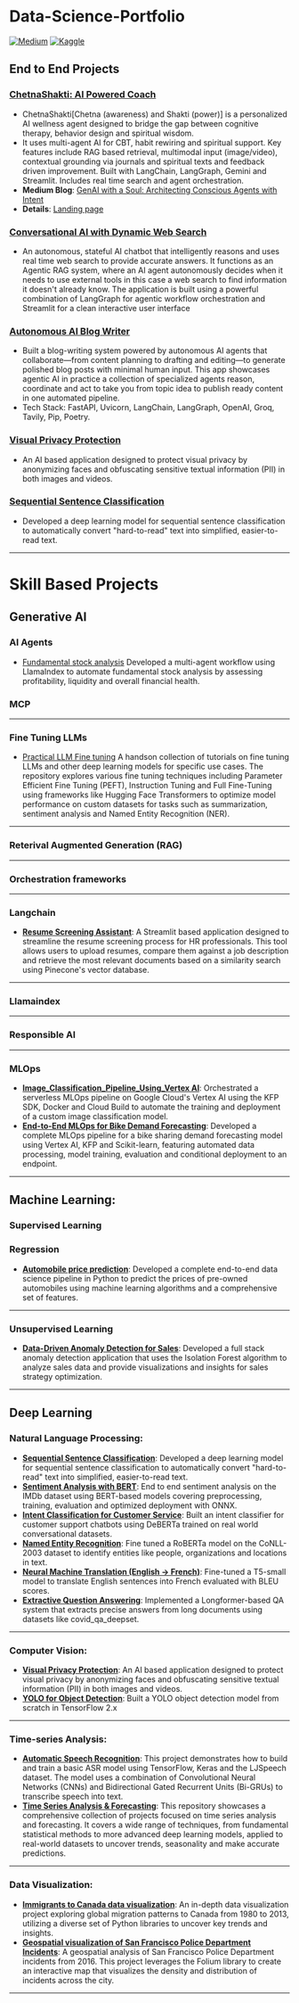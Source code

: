# Data-Science-Portfolio

[![Medium](https://img.shields.io/badge/Medium-12100E?style=for-the-badge&logo=medium&logoColor=white)](https://medium.com/@akshaykamath2023)
[![Kaggle](https://img.shields.io/badge/Kaggle-035a7d?style=for-the-badge&logo=kaggle&logoColor=white)](https://www.kaggle.com/ak2033)

## End to End Projects ##

### [ChetnaShakti: AI Powered Coach](https://aipoweredcoach.streamlit.app/)
* ChetnaShakti[Chetna (awareness) and Shakti (power)] is a personalized AI wellness agent designed to bridge the gap between cognitive therapy, behavior design and spiritual wisdom.
* It uses multi-agent AI for CBT, habit rewiring and spiritual support. Key features include RAG based retrieval, multimodal input (image/video), contextual grounding via journals and spiritual texts and feedback driven improvement. Built with LangChain, LangGraph, Gemini and Streamlit. Includes real time search and agent orchestration.
* **Medium Blog**: [GenAI with a Soul: Architecting Conscious Agents with Intent](https://medium.com/@akshaykamath2023/genai-with-a-soul-architecting-conscious-agents-with-intent-5887e49b610e)
* **Details**: [Landing page](https://akshay-kamath.github.io/5-Day-Gen-AI-Intensive-Course-with-Google-and-Kaggle/#home)

### [Conversational AI with Dynamic Web Search](https://github.com/akshay-kamath/Data-Science-and-Generative-AI-End-to-End-Projects/tree/main/Agentic-Chatbot-With-Web-Search)
* An autonomous, stateful AI chatbot that intelligently reasons and uses real time web search to provide accurate answers. It functions as an Agentic RAG system, where an AI agent autonomously decides when it needs to use external tools in this case a web search to find information it doesn't already know. The application is built using a powerful combination of LangGraph for agentic workflow orchestration and Streamlit for a clean interactive user interface

### [Autonomous AI Blog Writer](https://github.com/akshay-kamath/Data-Science-and-Generative-AI-End-to-End-Projects/tree/main/End-to-End-Blog-generation-Agentic-AI-app)
* Built a blog-writing system powered by autonomous AI agents that collaborate—from content planning to drafting and editing—to generate polished blog posts with minimal human input. This app showcases agentic AI in practice a collection of specialized agents reason, coordinate and act to take you from topic idea to publish ready content in one automated pipeline.
* Tech Stack: FastAPI, Uvicorn, LangChain, LangGraph, OpenAI, Groq, Tavily, Pip, Poetry.

### [Visual Privacy Protection](https://github.com/akshay-kamath/Visual-Privacy-protection) 
* An AI based application designed to protect visual privacy by anonymizing faces and obfuscating sensitive textual information (PII) in both images and videos.

### [Sequential Sentence Classification](https://github.com/akshay-kamath/Sequential-sentence-classification)
* Developed a deep learning model for sequential sentence classification to automatically convert "hard-to-read" text into simplified, easier-to-read text.

----
# Skill Based Projects #

## Generative AI ##
### AI Agents ###

* [Fundamental stock analysis](https://github.com/akshay-kamath/Awesome-AI-Agents/blob/main/llamaindex/Fundamental_analysis_multi_agent_using_llamaindex.ipynb) Developed a multi-agent workflow using LlamaIndex to automate fundamental stock analysis by assessing profitability, liquidity and overall financial health.


### MCP ###


----
### Fine Tuning LLMs ###

* [Practical LLM Fine tuning](https://github.com/akshay-kamath/Practical-LLM-Fine-Tuning) A handson collection of tutorials on fine tuning LLMs and other deep learning models for specific use cases. The repository explores various fine tuning techniques including Parameter Efficient Fine Tuning (PEFT), Instruction Tuning and Full Fine-Tuning using frameworks like Hugging Face Transformers to optimize model performance on custom datasets for tasks such as summarization, sentiment analysis and Named Entity Recognition (NER).

----
### Reterival Augmented Generation (RAG) 



----
### Orchestration frameworks ###

----
### Langchain ###
* __[Resume Screening Assistant](https://github.com/akshay-kamath/personal-projects/tree/main/Resume%20Screening%20Assistant)__: A Streamlit based application designed to streamline the resume screening process for HR professionals. This tool allows users to upload resumes, compare them against a job description and retrieve the most relevant documents based on a similarity search using Pinecone's vector database.

----
### Llamaindex ###

----
### Responsible AI ###

----
### MLOps ###
* __[Image_Classification_Pipeline_Using_Vertex AI](https://github.com/akshay-kamath/Data-Science-Portfolio/tree/main/MLOps/Image_Classification_Pipeline_Using_Vertex%20AI)__: Orchestrated a serverless MLOps pipeline on Google Cloud's Vertex AI using the KFP SDK, Docker and Cloud Build to automate the training and deployment of a custom image classification model.
* __[End-to-End MLOps for Bike Demand Forecasting](https://github.com/akshay-kamath/Data-Science-Portfolio/tree/main/MLOps/End-to-End%20MLOps%20for%20Bike%20Demand%20Forecasting)__: Developed a complete MLOps pipeline for a bike sharing demand forecasting model using Vertex AI, KFP and Scikit-learn, featuring automated data processing, model training, evaluation and conditional deployment to an endpoint.
----
## Machine Learning: ##

### Supervised Learning

### Regression
* __[Automobile price prediction](https://github.com/akshay-kamath/Data-Science-Portfolio/blob/main/Machine%20Learning/Regression/Automobile%20Price%20Prediction%20%20.ipynb)__: Developed a complete end-to-end data science pipeline in Python to predict the prices of pre-owned automobiles using machine learning algorithms and a comprehensive set of features.
----
### Unsupervised Learning 
* __[Data-Driven Anomaly Detection for Sales](https://github.com/akshay-kamath/Anomaly_detection/tree/master)__: Developed a full stack anomaly detection application that uses the Isolation Forest algorithm to analyze sales data and provide visualizations and insights for sales strategy optimization.

----
## Deep Learning 

### Natural Language Processing:

* __[Sequential Sentence Classification](https://github.com/akshay-kamath/Sequential-sentence-classification)__: Developed a deep learning model for sequential sentence classification to automatically convert "hard-to-read" text into simplified, easier-to-read text.
* __[Sentiment Analysis with BERT](https://github.com/akshay-kamath/Data-Science-Portfolio/blob/main/Natural%20Language%20Processing/sentiment_analysis_with_bert.py)__: End to end sentiment analysis on the IMDb dataset using BERT-based models covering preprocessing, training, evaluation and optimized deployment with ONNX.
* __[Intent Classification for Customer Service](https://github.com/akshay-kamath/Data-Science-Portfolio/blob/main/Natural%20Language%20Processing/intent_classification_for_customer_service.py)__: Built an intent classifier for customer support chatbots using DeBERTa trained on real world conversational datasets.
* __[Named Entity Recognition](https://github.com/akshay-kamath/Data-Science-Portfolio/blob/main/Natural%20Language%20Processing/Named_entity_recognition_using_huggingface_transformers.py)__: Fine tuned a RoBERTa model on the CoNLL-2003 dataset to identify entities like people, organizations and locations in text.
* __[Neural Machine Translation (English → French)](https://github.com/akshay-kamath/Data-Science-Portfolio/blob/main/Natural%20Language%20Processing/Neural_machine_translation.py)__: Fine-tuned a T5-small model to translate English sentences into French evaluated with BLEU scores.
* __[Extractive Question Answering](https://github.com/akshay-kamath/Data-Science-Portfolio/blob/main/Natural%20Language%20Processing/Extractive_question_answering.py)__: Implemented a Longformer-based QA system that extracts precise answers from long documents using datasets like covid_qa_deepset.
----
### Computer Vision: 

* __[Visual Privacy Protection](https://github.com/akshay-kamath/Visual-Privacy-protection)__: An AI based application designed to protect visual privacy by anonymizing faces and obfuscating sensitive textual information (PII) in both images and videos.
* __[YOLO for Object Detection](https://github.com/akshay-kamath/Data-Science-Portfolio/blob/main/Computer%20Vision/YOLO_Object_Detection_from_Scratch.ipynb)__: Built a YOLO object detection model from scratch in TensorFlow 2.x

---
### Time-series Analysis:

* __[Automatic Speech Recognition](https://github.com/akshay-kamath/Data-Science-Portfolio/blob/main/Time%20Series%20Analysis/Automatic_Speech_Recognition.ipynb)__: This project demonstrates how to build and train a basic ASR model using TensorFlow, Keras and the LJSpeech dataset. The model uses a combination of Convolutional Neural Networks (CNNs) and Bidirectional Gated Recurrent Units (Bi-GRUs) to transcribe speech into text.
* __[Time Series Analysis & Forecasting](https://github.com/akshay-kamath/Time-Series-with-Python)__: This repository showcases a comprehensive collection of projects focused on time series analysis and forecasting. It covers a wide range of techniques, from fundamental statistical methods to more advanced deep learning models, applied to real-world datasets to uncover trends, seasonality and make accurate predictions.
----
### Data Visualization:

* __[Immigrants to Canada data visualization](https://nbviewer.jupyter.org/github/akshay-kamath/Data-Science-Portfolio/blob/main/Data%20Visualization/Visualizing%20Global%20Migration%20to%20Canada.ipynb)__: An in-depth data visualization project exploring global migration patterns to Canada from 1980 to 2013, utilizing a diverse set of Python libraries to uncover key trends and insights.
*  __[Geospatial visualization of San Francisco Police Department Incidents](https://nbviewer.org/github/akshay-kamath/Data-Science-Portfolio/blob/main/Data%20Visualization/Geospatial%20visualization%20of%20San%20Francisco%20incidents.ipynb)__: A geospatial analysis of San Francisco Police Department incidents from 2016. This project leverages the Folium library to create an interactive map that visualizes the density and distribution of incidents across the city.
---
